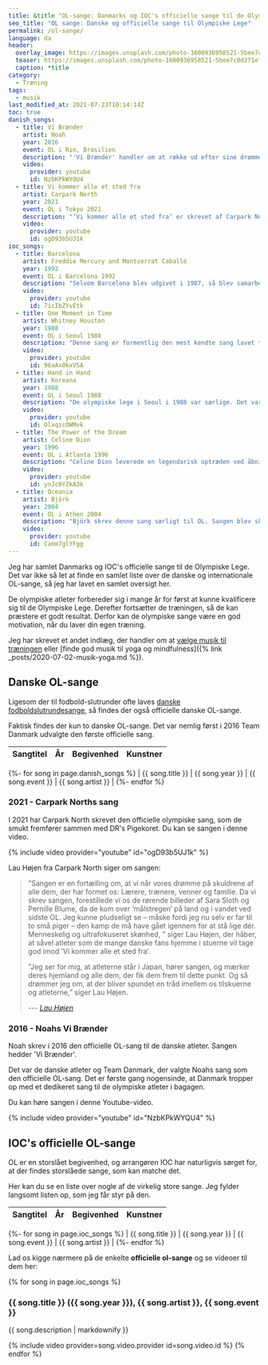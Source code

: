 ```yaml
---
title: &title "OL-sange: Danmarks og IOC's officielle sange til de Olympiske Lege"
seo_title: "OL sange: Danske og officielle sange til Olympiske Lege"
permalink: /ol-sange/
language: da
header:
  overlay_image: https://images.unsplash.com/photo-1600936958521-5bee7c0d271e?ixid=MnwxMjA3fDB8MHxwaG90by1wYWdlfHx8fGVufDB8fHx8&ixlib=rb-1.2.1&auto=format&fit=crop&h=630&w=1200&q=10
  teaser: https://images.unsplash.com/photo-1600936958521-5bee7c0d271e?ixid=MnwxMjA3fDB8MHxwaG90by1wYWdlfHx8fGVufDB8fHx8&ixlib=rb-1.2.1&auto=format&fit=crop&h=300&w=400&q=10
  caption: *title
category:
  - Træning
tags:
  - musik
last_modified_at: 2021-07-23T10:14:14Z
toc: true
danish_songs:
  - title: Vi Brænder
    artist: Noah
    year: 2016
    event: OL i Rio, Brasilien
    description: "'Vi Brænder' handler om at række ud efter sine drømme og om at nå sine mål – noget som OL-atleter indiskutabelt kan nikke genkendende til. De danske atleter har i samarbejde med Team Danmark valgt sangen som den officielle OL-sang, og det er første gang nogensinde, at Danmark tropper op med et OL-tema i bagagen."
    video:
      provider: youtube
      id: NzbKPkWYQU4
  - title: Vi kommer alle et sted fra
    artist: Carpark North
    year: 2021
    event: OL i Tokyo 2021
    description: "’Vi kommer alle et sted fra’ er skrevet af Carpark North og handler om at drømme stort, kæmpe og nå toppen – for så til sidst at vende hjem igen. Men sangen handler også om, at vi ikke er alene, men har brug for stærke rødder og relationer for at nå de sublime præstationer."
    video:
      provider: youtube
      id: ogD93b5UJ1k
ioc_songs:
  - title: Barcelona
    artist: Freddie Mercury and Montserrat Caballé
    year: 1992
    event: OL i Barcelona 1992
    description: "Selvom Barcelona blev udgivet i 1987, så blev samarbejdet mellem Freddie Mercury og Montserrat Caballé den (uofficielle) hymne for OL i 1992. Blandingen mellem rock, opera og pop var det største hit Freddie Mercury havde i sin solokarriere."
    video:
      provider: youtube
      id: 7icIbZYvEtk
  - title: One Moment in Time
    artist: Whitney Houston
    year: 1988
    event: OL i Seoul 1988
    description: "Denne sang er formentlig den mest kendte sang lavet til de olympiske lege. Sangen samlede følelsen af samhørighed på dette tidspunkt i verdenshistorien. One Moment In Time gik faktisk også til top 5 på US Billboard hitlisterne dette år."
    video:
      provider: youtube
      id: 96aAx0kxVSA
  - title: Hand in Hand
    artist: Koreana
    year: 1988
    event: OL i Seoul 1988
    description: "De olympiske lege i Seoul i 1988 var særlige. Det var første gang, at USA, Sovjetunionen og Vesttyskland deltog ved de samme lege. Og der blev lavet to ikoniske sange. Lige som Whitney Houstons One Moment In Time, så er budskabet i denne sang også foreningen af verden, som hersker hen i mod afslutningen af Den Kolde Krig."
    video:
      provider: youtube
      id: OlxqzcOWMvk
  - title: The Power of the Dream
    artist: Celine Dion
    year: 1996
    event: OL i Atlanta 1996
    description: "Celine Dion leverede en legendarisk optræden ved åbningen af legene i Atlanta. Mere end 100.000 var samlet på stadion, men hele 3,5 milliarder mennesker kiggede med live på fjernsynet. Et storladent hit som matcher baggrunden for OL."
    video:
      provider: youtube
      id: ynJc0YZkA3k
  - title: Oceania
    artist: Björk
    year: 2004
    event: OL i Athen 2004
    description: "Björk skrev denne sang særligt til OL. Sangen blev skrevet set fra havet. Björk har sagt om sangen: <q>The ocean does not see borders, different races or religions that have always been at the heart of these Games</q>."
    video:
      provider: youtube
      id: Canm7glYFgg
---
```


Jeg har samlet Danmarks og IOC's officielle sange til de Olympiske Lege. Det var ikke så let at finde en samlet liste over de danske og internationale OL-sange, så jeg har lavet en samlet oversigt her.

De olympiske atleter forbereder sig i mange år for først at kunne kvalificere sig til de Olympiske Lege. Derefter fortsætter de træningen, så de kan præstere et godt resultat. Derfor kan de olympiske sange være en god motivation, når du laver din egen træning.

Jeg har skrevet et andet indlæg, der handler om at [vælge musik til træningen](/artikel/musik-til-traeningen/) eller [finde god musik til yoga og mindfulness]({% link _posts/2020-07-02-musik-yoga.md %}).

## Danske OL-sange

Ligesom der til fodbold-slutrunder ofte laves [danske fodboldslutrundesange](https://www.legestue.net/danske-fodboldsange-og-kampsange/), så findes der også officielle danske OL-sange.

Faktisk findes der kun to danske OL-sange. Det var nemlig først i 2016 Team Danmark udvalgte den første officielle sang.

| Sangtitel | År | Begivenhed | Kunstner |
|-|-|-|-|
{%- for song in page.danish_songs %}
| {{ song.title }} | {{ song.year }} | {{ song.event }} | {{ song.artist }} |
{%- endfor %}

### 2021 - Carpark Norths sang

I 2021 har Carpark North skrevet den officielle olympiske sang, som de smukt fremfører sammen med DR's Pigekoret. Du kan se sangen i denne video.

{% include video provider="youtube" id="ogD93b5UJ1k" %}

Lau Højen fra Carpark North siger om sangen:

> ”Sangen er en fortælling om, at vi når vores drømme på skuldrene af alle dem, der har formet os: Lærere, trænere, venner og familie. Da vi skrev sangen, forestillede vi os de rørende billeder af Sara Sloth og Pernille Blume, da de kom over ’målstregen’ på land og i vandet ved sidste OL. Jeg kunne pludseligt se – måske fordi jeg nu selv er far til to små piger – den kamp de må have gået igennem for at stå lige dér. Menneskelig og ultrafokuseret skønhed, ” siger Lau Højen, der håber, at såvel atleter som de mange danske fans hjemme i stuerne vil tage god imod ’Vi kommer alle et sted fra’.
>
> ”Jeg ser for mig, at atleterne står i Japan, hører sangen, og mærker deres hjemland og alle dem, der fik dem frem til dette punkt. Og så drømmer jeg om, at der bliver spundet en tråd imellem os tilskuerne og atleterne,” siger Lau Højen.
>
> --- <cite>[Lau Højen](https://via.ritzau.dk/pressemeddelelse/her-er-danmarks-nye-officielle-ol-sang?publisherId=1874227&releaseId=13625809)</cite>

### 2016 - Noahs Vi Brænder

Noah skrev i 2016 den officielle OL-sang til de danske atleter. Sangen hedder 'Vi Brænder'.

Det var de danske atleter og Team Danmark, der valgte Noahs sang som den officielle OL-sang. Det er første gang nogensinde, at Danmark tropper op med et dedikeret sang til de olympiske atleter i bagagen.

Du kan høre sangen i denne Youtube-video.

{% include video provider="youtube" id="NzbKPkWYQU4" %}

## IOC's officielle OL-sange

OL er en storslået begivenhed, og arrangøren IOC har naturligvis sørget for, at der findes storslåede sange, som kan matche det.

Her kan du se en liste over nogle af de virkelig store sange. Jeg fylder langsomt listen op, som jeg får styr på den.

| Sangtitel | År | Begivenhed | Kunstner |
|-|-|-|-|
{%- for song in page.ioc_songs %}
| {{ song.title }} | {{ song.year }} | {{ song.event }} | {{ song.artist }} |
{%- endfor %}

Lad os kigge nærmere på de enkelte **officielle ol-sange** og se videoer til dem her:

{% for song in page.ioc_songs %}
### {{ song.title }} ({{ song.year }}), {{ song.artist }}, {{ song.event }}

{{ song.description | markdownify }}

{% include video provider=song.video.provider id=song.video.id %}
{% endfor %}
